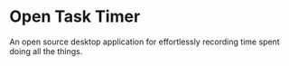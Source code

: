 # Open Task Timer #

An open source desktop application for effortlessly recording time spent doing all the things.
